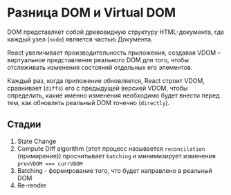# Разница DOM и Virtual DOM
 
DOM представляет собой древовидную структуру HTML-документа, где каждый узел (`node`) является частью Документа.

React увеличивает производительность приложения, создавая VDOM – виртуальное представление реального DOM для того, чтобы отслеживать 
изменения состояний отдельных его элементов.

Каждый раз, когда приложение обновляется, React строит VDOM, сравнивает (`diffs`) его с предыдущей версией VDOM, чтобы определить, какие 
именно изменения необходимо будет внести перед тем, как обновлять реальный DOM точечно (`directly`).

## Стадии
1. State Change
2. Compute Diff algorithm (этот процесс называется `reconcilation` (примирение)) просчитывает `batching` и минимизирует изменения
  `prevVDOM === currVDOM`
3. Batching - формирование того, что будет направлено в реальный DOM
4. Re-render


